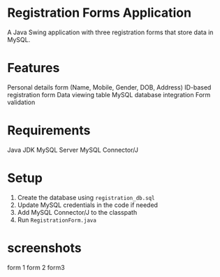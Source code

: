 # Registration Forms Application

A Java Swing application with three registration forms that store data in MySQL.

# Features
 Personal details form (Name, Mobile, Gender, DOB, Address)
 ID-based registration form
 Data viewing table
 MySQL database integration
 Form validation

# Requirements
 Java JDK 
 MySQL Server
 MySQL Connector/J

# Setup
1. Create the database using `registration_db.sql`
2. Update MySQL credentials in the code if needed
3. Add MySQL Connector/J to the classpath
4. Run `RegistrationForm.java`

# screenshots 
form 1
form 2
form3